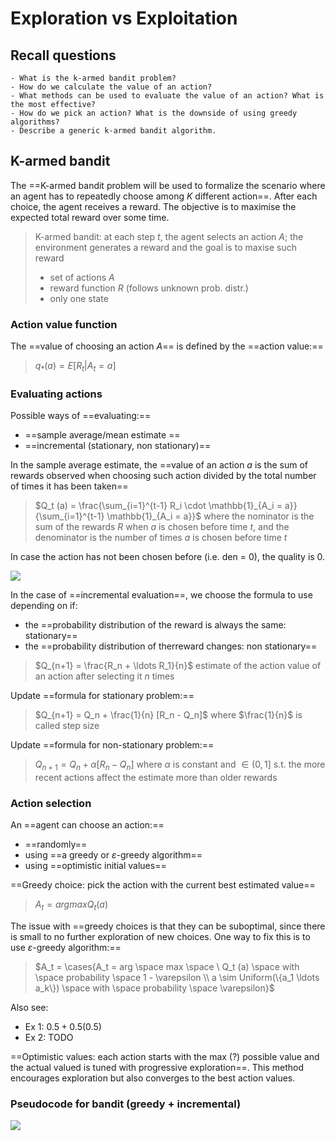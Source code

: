 # Exploration vs Exploitation

## Recall questions
	- What is the k-armed bandit problem?
	- How do we calculate the value of an action?
	- What methods can be used to evaluate the value of an action? What is the most effective?
	- How do we pick an action? What is the downside of using greedy algorithms?
	- Describe a generic k-armed bandit algorithm.
                

## K-armed bandit

The ==K-armed bandit problem will be used to formalize the scenario where an agent has to repeatedly choose among $K$ different action==. After each choice, the agent receives a reward. The objective is to maximise the expected total reward over some time. 

>K-armed bandit: at each step $t$, the agent selects an action $A$; the environment generates a reward and the goal is to maxise such reward
> - set of actions $A$
> - reward function $R$ (follows unknown prob. distr.)
> - only one state

### Action value function

The ==value of choosing an action $A$== is defined by the ==action value:==

>$q_{*} (a) = E [R_t | A_t = a]$

### Evaluating actions

Possible ways of ==evaluating:==
- ==sample average/mean estimate ==
- ==incremental (stationary, non stationary)==

In the sample average estimate, the ==value of an action $a$ is the sum of rewards observed when choosing such action divided by the total number of times it has been taken==

>$Q_t (a) = \frac{\sum_{i=1}^{t-1} R_i \cdot \mathbb{1}_{A_i = a}}{\sum_{i=1}^{t-1} \mathbb{1}_{A_i = a}}$   where the nominator is the sum of the rewards $R$ when $a$ is chosen before time $t$, and the denominator is the number of times $a$ is chosen before time $t$

In case the action has not been chosen before (i.e. den = 0), the quality is 0.

![](../../..//AN/kband1.png)

In the case of ==incremental evaluation==, we choose the formula to use depending on if:
- the ==probability distribution of the reward is always the same: stationary==
- the ==probability distribution of therreward changes: non stationary==

>$Q_{n+1} = \frac{R_n + \ldots R_1}{n}$ estimate of the action value of an action after selecting it $n$ times

Update ==formula for stationary problem:==

>$Q_{n+1} = Q_n + \frac{1}{n} [R_n - Q_n]$ where $\frac{1}{n}$ is called step size

Update ==formula for non-stationary problem:== 

>$Q_{n+1} = Q_n + \alpha [R_n - Q_n]$ where $\alpha$ is constant and $\in (0,1]$ s.t. the more recent actions affect the estimate more than older rewards 

### Action selection

An ==agent can choose an action:==
- ==randomly==
- using ==a greedy or $\varepsilon$-greedy algorithm==
- using ==optimistic initial values==

==Greedy choice: pick the action with the current best estimated value==

>$A_t = arg max Q_t (a)$

The issue with ==greedy choices is that they can be suboptimal, since there is small to no further exploration of new choices. One way to fix this is to use $\varepsilon$-greedy algorithm:==

>$A_t = \cases{A_t = arg \space max \space \ Q_t (a) \space with \space probability \space 1 - \varepsilon \\ a  \sim Uniform(\{a_1 \ldots a_k\}) \space with \space probability \space \varepsilon}$

Also see: 
- Ex 1: $0.5 + 0.5 (0.5)$
- Ex 2: TODO

==Optimistic values: each action starts with the max (?) possible value and the actual valued is tuned with progressive exploration==. This method encourages exploration but also converges to the best action values.

### Pseudocode for bandit (greedy + incremental)

![](../../..//AN/kbandit2.png)